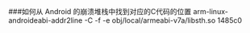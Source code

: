###如何从 Android 的崩溃堆栈中找到对应的C代码的位置
arm-linux-androideabi-addr2line -C -f -e obj/local/armeabi-v7a/libsth.so 1485c0